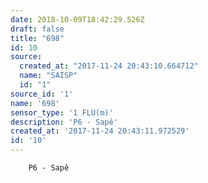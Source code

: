 ```yaml
---
date: 2018-10-09T18:42:29.526Z
draft: false
title: "698"
id: 10
source:
  created_at: "2017-11-24 20:43:10.664712"
  name: "SAISP"
  id: "1"
source_id: '1'
name: '698'
sensor_type: '1 FLU(m)'
description: 'P6 - Sapê'
created_at: '2017-11-24 20:43:11.972529'
id: '10'
---
```

		P6 - Sapê